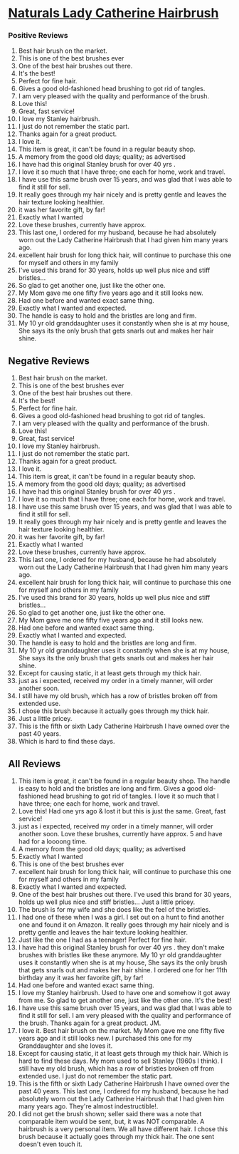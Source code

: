 # [Naturals Lady Catherine Hairbrush](https://products.checkmycream.com/products/Naturals-Lady-Catherine-Hairbrush.html)

### Positive Reviews

<ol>
      <li>Best hair brush on the market.</li>
      <li>This is one of the best brushes ever</li>
      <li>One of the best hair brushes out there.</li>
      <li>It&#x27;s the best!</li>
      <li>Perfect for fine hair.</li>
      <li>Gives a good old-fashioned head brushing to got rid of tangles.</li>
      <li>I am very pleased with the quality and performance of the brush.</li>
      <li>Love this!  </li>
      <li>Great, fast service!</li>
      <li>I love my Stanley hairbrush.  </li>
      <li>I just do not remember the static part.</li>
      <li>Thanks again for a great product.</li>
      <li>I love it.</li>
      <li>This item is great, it can&#x27;t be found in a regular beauty shop.</li>
      <li>A memory from the good old days; quality; as advertised</li>
      <li>I have had this original Stanley brush for over 40 yrs .  </li>
      <li>I love it so much that I have three; one each for home, work and travel.</li>
      <li>I have use this same brush over 15 years, and was glad that I was able to find it still for sell.</li>
      <li>It really goes through my hair nicely and is pretty gentle and leaves the hair texture looking healthier.</li>
      <li>it was her favorite gift, by far!</li>
      <li>Exactly what I wanted</li>
      <li>Love these brushes, currently have approx.</li>
      <li>This last one, I ordered for my husband, because he had absolutely worn out the Lady Catherine Hairbrush that I had given him many years ago.  </li>
      <li>excellent hair brush for long thick hair, will continue to purchase this one for myself and others in my family</li>
      <li>I&#x27;ve used this brand for 30 years, holds up well plus nice and stiff bristles...</li>
      <li>So glad to get another one, just like the other one.  </li>
      <li>My Mom gave me one fifty five years ago and it still looks new.</li>
      <li>Had one before and wanted exact same thing.</li>
      <li>Exactly what I wanted and expected.</li>
      <li>The handle is easy to hold and the bristles are long and firm.</li>
      <li>My 10 yr old granddaughter uses it constantly when she is at my house, She says its the only brush that gets snarls out and makes her hair shine.</li>
</ol>


<h2>Negative Reviews</h2>
<ol>
<li> Best hair brush on the market.</li>
<li> This is one of the best brushes ever</li>
<li> One of the best hair brushes out there.</li>
<li> It&#x27;s the best!</li>
<li> Perfect for fine hair.</li>
<li> Gives a good old-fashioned head brushing to got rid of tangles.</li>
<li> I am very pleased with the quality and performance of the brush.</li>
<li> Love this!  </li>
<li> Great, fast service!</li>
<li> I love my Stanley hairbrush.  </li>
<li> I just do not remember the static part.</li>
<li> Thanks again for a great product.</li>
<li> I love it.</li>
<li> This item is great, it can&#x27;t be found in a regular beauty shop.</li>
<li> A memory from the good old days; quality; as advertised</li>
<li> I have had this original Stanley brush for over 40 yrs .  </li>
<li> I love it so much that I have three; one each for home, work and travel.</li>
<li> I have use this same brush over 15 years, and was glad that I was able to find it still for sell.</li>
<li> It really goes through my hair nicely and is pretty gentle and leaves the hair texture looking healthier.</li>
<li> it was her favorite gift, by far!</li>
<li> Exactly what I wanted</li>
<li> Love these brushes, currently have approx.</li>
<li> This last one, I ordered for my husband, because he had absolutely worn out the Lady Catherine Hairbrush that I had given him many years ago.  </li>
<li> excellent hair brush for long thick hair, will continue to purchase this one for myself and others in my family</li>
<li> I&#x27;ve used this brand for 30 years, holds up well plus nice and stiff bristles...</li>
<li> So glad to get another one, just like the other one.  </li>
<li> My Mom gave me one fifty five years ago and it still looks new.</li>
<li> Had one before and wanted exact same thing.</li>
<li> Exactly what I wanted and expected.</li>
<li> The handle is easy to hold and the bristles are long and firm.</li>
<li> My 10 yr old granddaughter uses it constantly when she is at my house, She says its the only brush that gets snarls out and makes her hair shine.</li>
<li> Except for causing static, it at least gets through my thick hair.</li>
<li> just as i expected, received my order in a timely manner, will order another soon.</li>
<li> I still have my old brush, which has a row of bristles broken off from extended use.</li>
<li> I chose this brush because it actually goes through my thick hair.  </li>
<li> Just a little pricey.</li>
<li> This is the fifth or sixth Lady Catherine Hairbrush I have owned over the past 40 years.  </li>
<li> Which is hard to find these days.</li>
</ol>

<h2>All Reviews</h2>

<ol>
    <li> This item is great, it can&#x27;t be found in a regular beauty shop. The handle is easy to hold and the bristles are long and firm. Gives a good old-fashioned head brushing to got rid of tangles. I love it so much that I have three; one each for home, work and travel.</li>
    <li> Love this!  Had one yrs ago &amp; lost it but this is just the same.  Great, fast service!</li>
    <li> just as i expected, received my order in a timely manner, will order another soon. Love these brushes, currently have approx. 5 and have had for a loooong time.</li>
    <li> A memory from the good old days; quality; as advertised</li>
    <li> Exactly what I wanted</li>
    <li> This is one of the best brushes ever</li>
    <li> excellent hair brush for long thick hair, will continue to purchase this one for myself and others in my family</li>
    <li> Exactly what I wanted and expected.</li>
    <li> One of the best hair brushes out there. I&#x27;ve used this brand for 30 years, holds up well plus nice and stiff bristles... Just a little pricey.</li>
    <li> The brush is for my wife and she does like the feel of the bristles.</li>
    <li> I had one of these when I was a girl. I set out on a hunt to find another one and found it on Amazon. It really goes through my hair nicely and is pretty gentle and leaves the hair texture looking healthier.</li>
    <li> Just like the one I had as a teenager!  Perfect for fine hair.</li>
    <li> I have had this original Stanley brush for over 40 yrs .  they don&#x27;t make brushes with bristles like these anymore. My 10 yr old granddaughter uses it constantly when she is at my house, She says its the only brush that gets snarls out and makes her hair shine. I ordered one for her 11th birthday any it was her favorite gift, by far!</li>
    <li> Had one before and wanted exact same thing.</li>
    <li> I love my Stanley hairbrush.  Used to have one and somehow it got away from me. So glad to get another one, just like the other one.  It&#x27;s the best!</li>
    <li> I have use this same brush over 15 years, and was glad that I was able to find it still for sell. I am very pleased with the quality and performance of the brush. Thanks again for a great product. JM.</li>
    <li> I love it. Best hair brush on the market. My Mom gave me one fifty five years ago and it still looks new. I purchased this one for my Granddaughter and she loves it.</li>
    <li> Except for causing static, it at least gets through my thick hair. Which is hard to find these days. My mom used to sell Stanley (1960s I think). I still have my old brush, which has a row of bristles broken off from extended use. I just do not remember the static part.</li>
    <li> This is the fifth or sixth Lady Catherine Hairbrush I have owned over the past 40 years.  This last one, I ordered for my husband, because he had absolutely worn out the Lady Catherine Hairbrush that I had given him many years ago.  They&#x27;re almost indestructible!.</li>
    <li> I did not get the brush shown; seller said there was a note that comparable item would be sent, but, it was NOT comparable.  A hairbrush is a very personal item.  We all have different hair.  I chose this brush because it actually goes through my thick hair.  The one sent doesn&#x27;t even touch it.</li>
</ol>




